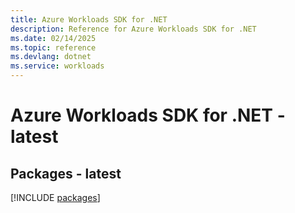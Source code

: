 ```yaml
---
title: Azure Workloads SDK for .NET
description: Reference for Azure Workloads SDK for .NET
ms.date: 02/14/2025
ms.topic: reference
ms.devlang: dotnet
ms.service: workloads
---
```

# Azure Workloads SDK for .NET - latest
## Packages - latest
[!INCLUDE [packages](workloads-index.md)]